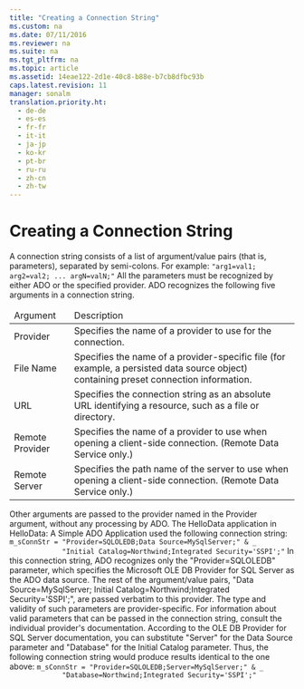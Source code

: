 ```yaml
---
title: "Creating a Connection String"
ms.custom: na
ms.date: 07/11/2016
ms.reviewer: na
ms.suite: na
ms.tgt_pltfrm: na
ms.topic: article
ms.assetid: 14eae122-2d1e-40c8-b88e-b7cb8dfbc93b
caps.latest.revision: 11
manager: sonalm
translation.priority.ht: 
  - de-de
  - es-es
  - fr-fr
  - it-it
  - ja-jp
  - ko-kr
  - pt-br
  - ru-ru
  - zh-cn
  - zh-tw
---
```

# Creating a Connection String
<?xml version="1.0" encoding="utf-8"?>
<developerReferenceWithoutSyntaxDocument xmlns="http://ddue.schemas.microsoft.com/authoring/2003/5" xmlns:xlink="http://www.w3.org/1999/xlink" xmlns:xsi="http://www.w3.org/2001/XMLSchema-instance" xsi:schemaLocation="http://ddue.schemas.microsoft.com/authoring/2003/5 http://dduestorage.blob.core.windows.net/ddueschema/developer.xsd">
  <introduction>
    <para>A connection string consists of a list of argument/value pairs (that is, parameters), separated by semi-colons. For example: </para>
    <code>"arg1=val1; arg2=val2; ... argN=valN;"</code>
    <para>All the parameters must be recognized by either ADO or the specified provider. </para>
    <para>ADO recognizes the following five arguments in a connection string. </para>
    <table xmlns:caps="http://schemas.microsoft.com/build/caps/2013/11">
      <thead>
        <tr>
          <TD>
            <para>Argument</para>
          </TD>
          <TD>
            <para>Description</para>
          </TD>
        </tr>
      </thead>
      <tbody>
        <tr>
          <TD>
            <para>               <legacyItalic>Provider</legacyItalic>             </para>
          </TD>
          <TD>
            <para>Specifies the name of a provider to use for the connection.</para>
          </TD>
        </tr>
        <tr>
          <TD>
            <para>               <legacyItalic>File Name</legacyItalic>             </para>
          </TD>
          <TD>
            <para>Specifies the name of a provider-specific file (for example, a persisted data source object) containing preset connection information.</para>
          </TD>
        </tr>
        <tr>
          <TD>
            <para>               <legacyItalic>URL</legacyItalic>             </para>
          </TD>
          <TD>
            <para>Specifies the connection string as an absolute URL identifying a resource, such as a file or directory.</para>
          </TD>
        </tr>
        <tr>
          <TD>
            <para>               <legacyItalic>Remote Provider</legacyItalic>             </para>
          </TD>
          <TD>
            <para>Specifies the name of a provider to use when opening a client-side connection. (Remote Data Service only.)</para>
          </TD>
        </tr>
        <tr>
          <TD>
            <para>               <legacyItalic>Remote Server</legacyItalic>             </para>
          </TD>
          <TD>
            <para>Specifies the path name of the server to use when opening a client-side connection. (Remote Data Service only.)</para>
          </TD>
        </tr>
      </tbody>
    </table>
    <para>Other arguments are passed to the provider named in the <legacyItalic>Provider</legacyItalic> argument, without any processing by ADO.</para>
    <para>The HelloData application in <legacyLink xlink:href="de4bcd56-dac2-45e6-95ab-9fd7f25878fc">HelloData: A Simple ADO Application</legacyLink> used the following connection string:</para>
    <code>m_sConnStr = "Provider=SQLOLEDB;Data Source=MySqlServer;" &amp; _
             "Initial Catalog=Northwind;Integrated Security='SSPI';"</code>
    <para>In this connection string, ADO recognizes only the <codeInline>"Provider=SQLOLEDB"</codeInline> parameter, which specifies the Microsoft OLE DB Provider for SQL Server as the ADO data source. The rest of the argument/value pairs, <codeInline>"Data Source=MySqlServer; Initial Catalog=Northwind;Integrated Security='SSPI';"</codeInline>, are passed verbatim to this provider. The type and validity of such parameters are provider-specific. For information about valid parameters that can be passed in the connection string, consult the individual provider's documentation. </para>
    <para>According to the OLE DB Provider for SQL Server documentation, you can substitute "Server" for the <legacyItalic>Data Source</legacyItalic> parameter and "Database" for the <legacyItalic>Initial Catalog</legacyItalic> parameter. Thus, the following connection string would produce results identical to the one above:</para>
    <code>m_sConnStr = "Provider=SQLOLEDB;Server=MySqlServer;" &amp; _
             "Database=Northwind;Integrated Security='SSPI';"</code>
  </introduction>
  <relatedTopics />
</developerReferenceWithoutSyntaxDocument>